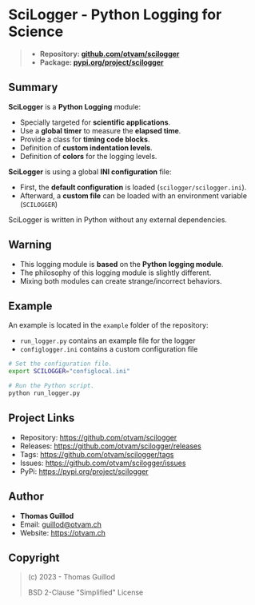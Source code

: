 # SciLogger - Python Logging for Science 

> * **Repository: [github.com/otvam/scilogger](https://github.com/otvam/scilogger)**
> * **Package: [pypi.org/project/scilogger](https://pypi.org/project/scilogger)**

## Summary

**SciLogger** is a **Python Logging** module:
* Specially targeted for **scientific applications**.
* Use a **global timer** to measure the **elapsed time**.
* Provide a class for **timing code blocks**.
* Definition of **custom indentation levels**.
* Definition of **colors** for the logging levels.

**SciLogger** is using a global **INI configuration** file:
* First, the **default configuration** is loaded (`scilogger/scilogger.ini`).
* Afterward, a **custom file** can be loaded with an environment variable (`SCILOGGER`)

SciLogger is written in Python without any external dependencies.

## Warning

* This logging module is **based** on the **Python logging module**.
* The philosophy of this logging module is slightly different. 
* Mixing both modules can create strange/incorrect behaviors.

## Example

An example is located in the `example` folder of the repository:
* `run_logger.py` contains an example file for the logger
* `configlogger.ini` contains a custom configuration file

```bash
# Set the configuration file.
export SCILOGGER="configlocal.ini"

# Run the Python script.
python run_logger.py
```

## Project Links

* Repository: https://github.com/otvam/scilogger
* Releases: https://github.com/otvam/scilogger/releases
* Tags: https://github.com/otvam/scilogger/tags
* Issues: https://github.com/otvam/scilogger/issues
* PyPi: https://pypi.org/project/scilogger

## Author

* **Thomas Guillod**
* Email: guillod@otvam.ch
* Website: https://otvam.ch

## Copyright

> (c) 2023 - Thomas Guillod
> 
>  BSD 2-Clause "Simplified" License
